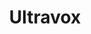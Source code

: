 ---
title: "Ultravox"
summary: "Ultravox were a British new wave band, formed in London in April 1974 as Tiger Lily. Between 1980 and 1986, they scored seven Top Ten albums and seventeen Top 40 singles in the UK, the most successful of which was their 1981 hit \"Vienna\".
From 1974 until 1979, singer John Foxx was frontman and the main driving force behind Ultravox. Foxx left the band in March 1979 to embark on a solo career and, following his departure, Midge Ure officially took over as lead singer, guitarist and frontman on 1 November 1979 after he and keyboardist Billy Currie worked in the studio project Visage. Ure revitalised the band and steered it to commercial chart success lasting until 1987, at which time the group disbanded.
A new line-up, led by Currie, was formed in 1992, but achieved limited success, with two albums failing to chart and one solitary single reaching 90 in the UK Singles Chart. The band's best-known line-up of Currie, Ure, bassist Chris Cross and drummer Warren Cann reformed in 2008 and performed a series of reunion shows in 2009 and 2010 before releasing a new studio album, Brill!ant, in May 2012 which reached 21 in the British Album Charts. In November 2013, Ultravox performed as special guests on a four date UK arena tour with Simple Minds. These shows proved to be Ultravox's last, as in 2017 both Currie and Ure indicated that Ultravox had run its course."
image: "ultravox.jpg"
apple_music_artist_url: "https://music.apple.com/gb/artist/ultravox/13811422"
wikipedia_url: "https://en.wikipedia.org/wiki/Ultravox"
---